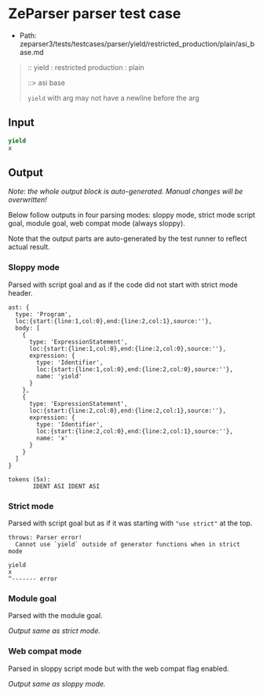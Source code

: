 # ZeParser parser test case

- Path: zeparser3/tests/testcases/parser/yield/restricted_production/plain/asi_base.md

> :: yield : restricted production : plain
>
> ::> asi base
>
> `yield` with arg may not have a newline before the arg


## Input

`````js
yield
x
`````

## Output

_Note: the whole output block is auto-generated. Manual changes will be overwritten!_

Below follow outputs in four parsing modes: sloppy mode, strict mode script goal, module goal, web compat mode (always sloppy).

Note that the output parts are auto-generated by the test runner to reflect actual result.

### Sloppy mode

Parsed with script goal and as if the code did not start with strict mode header.

`````
ast: {
  type: 'Program',
  loc:{start:{line:1,col:0},end:{line:2,col:1},source:''},
  body: [
    {
      type: 'ExpressionStatement',
      loc:{start:{line:1,col:0},end:{line:2,col:0},source:''},
      expression: {
        type: 'Identifier',
        loc:{start:{line:1,col:0},end:{line:2,col:0},source:''},
        name: 'yield'
      }
    },
    {
      type: 'ExpressionStatement',
      loc:{start:{line:2,col:0},end:{line:2,col:1},source:''},
      expression: {
        type: 'Identifier',
        loc:{start:{line:2,col:0},end:{line:2,col:1},source:''},
        name: 'x'
      }
    }
  ]
}

tokens (5x):
       IDENT ASI IDENT ASI
`````

### Strict mode

Parsed with script goal but as if it was starting with `"use strict"` at the top.

`````
throws: Parser error!
  Cannot use `yield` outside of generator functions when in strict mode

yield
x
^------- error
`````


### Module goal

Parsed with the module goal.

_Output same as strict mode._

### Web compat mode

Parsed in sloppy script mode but with the web compat flag enabled.

_Output same as sloppy mode._
